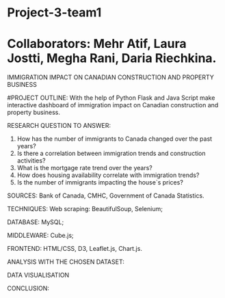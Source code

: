# Project-3-team1
# Collaborators: Mehr Atif, Laura Jostti, Megha Rani, Daria Riechkina.

IMMIGRATION IMPACT ON CANADIAN CONSTRUCTION AND PROPERTY BUSINESS

#PROJECT OUTLINE:
With the help of Python Flask and Java Script make interactive dashboard of immigration impact
on Canadian construction and property business.

RESEARCH QUESTION TO ANSWER:
1. How has the number of immigrants to Canada changed over the past years?
2. Is there a correlation between immigration trends and construction activities?
3. What is the mortgage rate trend over the years?
4. How does housing availability correlate with immigration trends?
5. Is the number of immigrants impacting the house`s prices?

SOURCES: 
Bank of Canada, CMHC, Government of Canada Statistics.

TECHNIQUES:
Web scraping: BeautifulSoup, Selenium;

DATABASE: 
MySQL;

MIDDLEWARE: 
Cube.js;

FRONTEND: 
HTML/CSS, D3, Leaflet.js, Chart.js.

ANALYSIS WITH THE CHOSEN DATASET:



DATA VISUALISATION


CONCLUSION:

